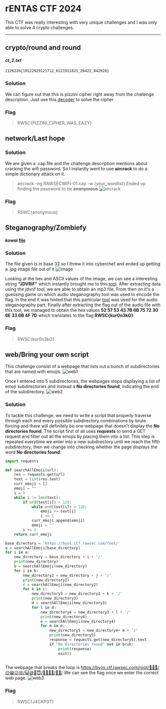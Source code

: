rENTAS CTF 2024 
=====

This CTF was really interesting with very unique challenges and I was only able to solve 4 crypto challenges. 

---

## crypto/round and round


#### *ct_2.txt*
```txt
2126226{19122929121712_6121911821_26422_842928}
```

### Solution
We can figure out that this is pizzini cipher right away from the challenge description.
Just use this [decoder](https://www.cachesleuth.com/pizzini.html) to solve the cipher 

### Flag
> RWSC{PIZZINI_CIPHER_WAS_EAZY}

## network/Last hope 

### Solution
We are given a .cap file and the challenge description mentions about cracking the wifi password. So I instantly went to use **aircrack** to do a simple dictionary attack on it.
> aircrack -ng RAWSECWIFI-01.cap -w {your_wordlist}
Ended up finding the password to be **anonymous**
![aircrack](aircrack.jpg)

### Flag
> RSWC{anonymous}
## Steganography/Zombiefy

#### *kowai* [file](kowai)

### Solution
The file given is in base 32 so I threw it into cyberchef and ended up getting a .jpg image file out of it
![image](zombie.jpg)

Looking at the hex and ASCII values of the image, we can see a interesting string **"JDVRiF"** which instantly brought me to this [tool](https://github.com/CleasbyCode/jdvrif).
After extracting data using the jdvrif tool, we are able to obtain an mp3 file. From then on it's a guessing game on which audio steganography tool was used to encode the flag. In the end it was hinted that this particular [tool](https://github.com/danielcardeenas/AudioStego) was used for the audio steganography part. Finally after extracting the flag out of the audio file with this tool, we managed to obtain the hex values **52 57 53 43 7B 6B 75 72 30 6E 33 6B 4F 7D** which translates to the flag **RWSC{kur0n3kO}**

### Flag
> RWSC{kur0n3kO}

## web/Bring your own script

This challenge consist of a webpage that lists out a bunch of subdirectories that are named with emojis. 
![web1](web1.jpg)

Once I entered into 5 subdirectories, the webpages stops displaying a list of emoji subdirectories and instead a **No directories found**, indicating the end of the subdirectory. 
![web2](web2.jpg)

### Solution
To tackle this challenge, we need to write a script that properly traverse through each and every possible subdirectory combinations by brute forcing and there will definitely be one webpage that doesn't display the **No directories found**. The script first of all uses **requests** to send a GET request and filter out all the emojis by placing them into a list. This step is repeated everytime we enter into a new subdirectory until we reach the fifth subdirectory, then we change into checking whether the page displays the word **No directories found**. 

```python
import requests

def searchAllEmoji(url):
    res = requests.get(url)
    text = list(res.text)
    curr_emoji = []
    emoji = ""
    i = 0
    while i != len(text):
        if ord(text[i]) > 128: 
            while ord(text[i]) > 128:
                emoji += text[i]
                i += 1
            curr_emoji.append(emoji)
            emoji = ""
        i += 1
    return curr_emoji

base_directory = 'https://byos.ctf.rawsec.com/root/'
a = searchAllEmoji(base_directory)
for i in a:
    new_directory = base_directory + i + '/'
    print(new_directory)
    b = searchAllEmoji(new_directory)
    for j in b:
        new_directory2 = new_directory + j + '/'
        print(new_directory2)
        c = searchAllEmoji(new_directory2)
        for k in c:
            new_directory3 = new_directory2 + k + '/'
            print(new_directory3)
            d = searchAllEmoji(new_directory3)
            for l in d:
                new_directory4 = new_directory3 + l + '/'
                print(new_directory4)
                e = searchAllEmoji(new_directory4)
                for m in e:
                    new_directory5 = new_directory4+ m + '/'
                    print(new_directory5)
                    response = requests.get(new_directory5).text
                    if "No directories found" not in bruh:
                        print(response)
                        exit()
                        
```

The webpage that breaks the loop is https://byos.ctf.rawsec.com/root/🤤🤕😃/😔😁😕😵/😺😪🥴😇/🥰🥶🤣😂/🤧😅/
We can see the flag once we enter the correct web page. 
![web3](web3.jpg)

### Flag
> RWSC{J4CKP0T}




